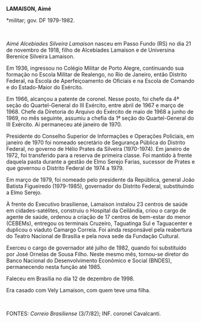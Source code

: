 **LAMAISON, Aimé**

\*militar; gov. DF 1979-1982.

 

*Aimé Alcebíades Silveira Lamaison* nasceu em Passo Fundo (RS) no dia 21
de novembro de 1918, filho de Alcebíades Lamaison e de Universina
Berenice Silveira Lamaison.

Em 1936, ingressou no Colégio Militar de Porto Alegre, continuando sua
formação no Escola Militar de Realengo, no Rio de Janeiro, então
Distrito Federal, na Escola de Aperfeiçoamento de Oficiais e na Escola
de Comando e do Estado-Maior do Exército.

Em 1966, alcançou a patente de coronel. Nesse posto, foi chefe da 4ª
seção do Quartel-General do III Exército, entre abril de 1967 e março de
1968. Chefe da Diretoria do Arquivo do Exército de maio de 1968 a junho
de 1969, no mês seguinte, assumiu a chefia da 1ª seção do
Quartel-General do III Exército. Aí permaneceu até janeiro de 1970.

Presidente do Conselho Superior de Informações e Operações Policiais, em
janeiro de 1970 foi nomeado secretário de Segurança Pública do Distrito
Federal, no governo de Hélio Prates da Silveira (1970-1974). Em janeiro
de 1972, foi transferido para a reserva de primeira classe. Foi mantido
à frente daquela pasta durante a gestão de Elmo Serejo Farias, sucessor
de Prates e que governou o Distrito Federal de 1974 a 1979.

Em março de 1979, foi nomeado pelo presidente da República, general João
Batista Figueiredo (1979-1985), governador do Distrito Federal,
substituindo a Elmo Serejo.

À frente do Executivo brasiliense, Lamaison instalou 23 centros de saúde
em cidades-satélites, construiu o Hospital da Ceilândia, criou o cargo
de agente de saúde, ordenou a criação de 17 centros de bem-estar do
menor (CEBEMs), entregou os terminais Cruzeiro, Taguatinga Sul e
Taguacenter e duplicou o viaduto Camargo Correia. Foi ainda responsável
pela reabertura do Teatro Nacional de Brasília e pela nova sede da
Fundação Cultural.

Exerceu o cargo de governador até julho de 1982, quando foi substituído
por José Ornelas de Sousa Filho. Neste mesmo mês, tornou-se diretor do
Banco Nacional do Desenvolvimento Econômico e Social (BNDES),
permanecendo nesta função até 1985.

Faleceu em Brasília no dia 12 de dezembro de 1998.

Era casado com Vely Lamaison, com quem teve uma filha.

 

FONTES: *Correio Brasiliense* (3/7/82); INF. coronel Cavalcanti.

 
